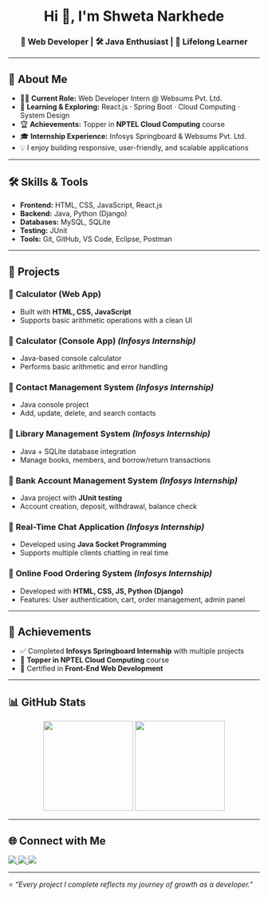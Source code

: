 <h1 align="center">Hi 👋, I'm Shweta Narkhede</h1>
<h3 align="center">🚀 Web Developer | 🛠️ Java Enthusiast | 🎯 Lifelong Learner</h3>

---

## 🧭 About Me  
- 👩‍💻 **Current Role:** Web Developer Intern @ Websums Pvt. Ltd.  
- 🌱 **Learning & Exploring:** React.js · Spring Boot · Cloud Computing · System Design  
- 🏆 **Achievements:** Topper in **NPTEL Cloud Computing** course  
- 🎓 **Internship Experience:** Infosys Springboard & Websums Pvt. Ltd.  
- 💡 I enjoy building responsive, user-friendly, and scalable applications  

---

## 🛠️ Skills & Tools  
- **Frontend:** HTML, CSS, JavaScript, React.js  
- **Backend:** Java, Python (Django)  
- **Databases:** MySQL, SQLite  
- **Testing:** JUnit  
- **Tools:** Git, GitHub, VS Code, Eclipse, Postman  

---

## 🚀 Projects  

### 🔹 **Calculator (Web App)**  
- Built with **HTML, CSS, JavaScript**  
- Supports basic arithmetic operations with a clean UI  

### 🔹 **Calculator (Console App)** *(Infosys Internship)*  
- Java-based console calculator  
- Performs basic arithmetic and error handling  

### 🔹 **Contact Management System** *(Infosys Internship)*  
- Java console project  
- Add, update, delete, and search contacts  

### 🔹 **Library Management System** *(Infosys Internship)*  
- Java + SQLite database integration  
- Manage books, members, and borrow/return transactions  

### 🔹 **Bank Account Management System** *(Infosys Internship)*  
- Java project with **JUnit testing**  
- Account creation, deposit, withdrawal, balance check  

### 🔹 **Real-Time Chat Application** *(Infosys Internship)*  
- Developed using **Java Socket Programming**  
- Supports multiple clients chatting in real time  

### 🔹 **Online Food Ordering System** *(Infosys Internship)*  
- Developed with **HTML, CSS, JS, Python (Django)**  
- Features: User authentication, cart, order management, admin panel  

---

## 🏅 Achievements  
- ✅ Completed **Infosys Springboard Internship** with multiple projects  
- 🥇 **Topper in NPTEL Cloud Computing** course  
- 📜 Certified in **Front-End Web Development**  

---

## 📊 GitHub Stats  
<p align="center">
  <img src="https://github-readme-stats.vercel.app/api?username=Shwetannarkhede&show_icons=true&theme=radical" height="180"/>
  <img src="https://github-readme-stats.vercel.app/api/top-langs/?username=Shwetannarkhede&layout=compact&theme=radical" height="180"/>
</p>

---

## 🌐 Connect with Me  
<p align="left">
  <a href="https://linkedin.com/in/shweta-narkhede-23b12328b" target="_blank">
    <img src="https://skillicons.dev/icons?i=linkedin" />
  </a>
  <a href="mailto:shwetanarkhede52@gmail.com" target="_blank">
    <img src="https://skillicons.dev/icons?i=gmail" />
  </a>
  <a href="https://github.com/Shwetannarkhede" target="_blank">
    <img src="https://skillicons.dev/icons?i=github" />
  </a>
</p>

---

⭐️ *“Every project I complete reflects my journey of growth as a developer.”*  
